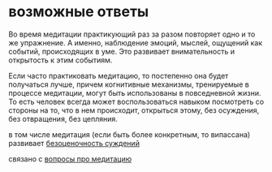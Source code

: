 # возможные ответы
Во время медитации практикующий раз за разом повторяет одно и то же упражнение. А именно, наблюдение эмоций, мыслей, ощущений как событий, происходящих в уме. Это развивает внимательность и открытость к этим событиям.

Если часто практиковать медитацию, то постепенно она будет получаться лучше, причем когнитивные механизмы, тренируемые в процессе медитации, могут быть использованы в повседневной жизни. То есть человек всегда может воспользоваться навыком посмотреть со стороны на то, что в нем происходит, открыться этому, без осуждения, без отвращения, без цепляния.

в том числе медитация (если быть более конкретным, то випассана) развивает [безоценочность суждений](%D0%B1%D0%B5%D0%B7%D0%BE%D1%86%D0%B5%D0%BD%D0%BE%D1%87%D0%BD%D0%BE%D1%81%D1%82%D1%8C%20%D1%81%D1%83%D0%B6%D0%B4%D0%B5%D0%BD%D0%B8%D0%B9)

связано с [вопросы про медитацию](%D0%B2%D0%BE%D0%BF%D1%80%D0%BE%D1%81%D1%8B%20%D0%BF%D1%80%D0%BE%20%D0%BC%D0%B5%D0%B4%D0%B8%D1%82%D0%B0%D1%86%D0%B8%D1%8E)